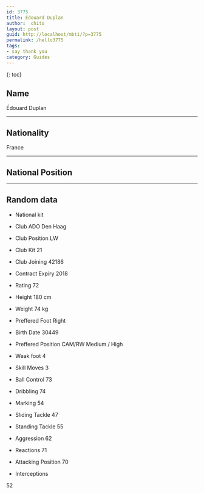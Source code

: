 ```yaml
---
id: 3775
title: Édouard Duplan
author:  chito 
layout: post
guid: http://localhost/mbti/?p=3775
permalink: /hello3775
tags:
- say thank you
category: Guides
---
```



{: toc}


## Name  
Édouard Duplan 

* * *

## Nationality  
France 

* * *

## National Position 

* * *

## Random data 

  * National kit 
  * Club 
ADO Den Haag 

  * Club Position 
LW 

  * Club Kit 
21 

  * Club Joining 
42186 

  * Contract Expiry 
2018 

  * Rating 
72 

  * Height 
180 cm 

  * Weight 
74 kg 

  * Preffered Foot 
Right 

  * Birth Date 
30449 

  * Preffered Position 
CAM/RW Medium / High 

  * Weak foot 
4 

  * Skill Moves 
3 

  * Ball Control 
73 

  * Dribbling 
74 

  * Marking 
54 

  * Sliding Tackle 
47 

  * Standing Tackle 
55 

  * Aggression 
62 

  * Reactions 
71 

  * Attacking Position 
70 

  * Interceptions 

52</ul>